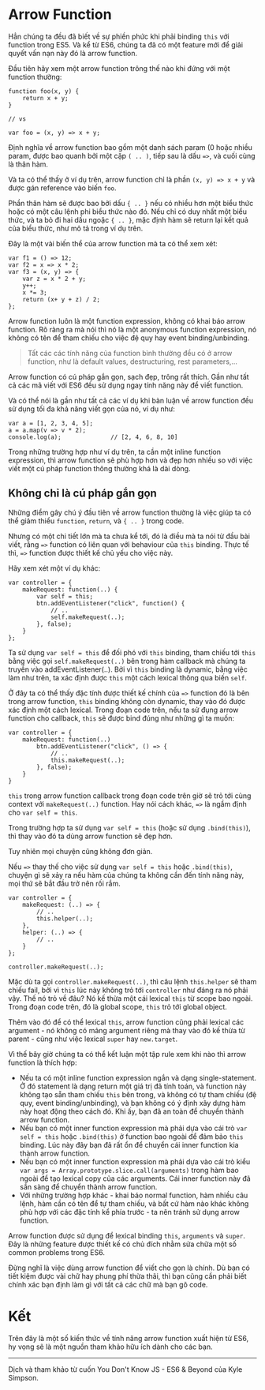 # Arrow Function

Hẳn chúng ta đều đã biết về sự phiền phức khi phải binding `this` với function trong ES5. Và kể từ ES6, chúng ta đã có một feature mới để giải quyết vấn nạn này đó là arrow function.

Đầu tiên hãy xem một arrow function trông thế nào khi đứng với một function thường:
```
function foo(x, y) {
	return x + y;
}

// vs

var foo = (x, y) => x + y;
```
Định nghĩa về arrow function bao gồm một danh sách param (0 hoặc nhiều param, được bao quanh bởi một cặp `( .. )`, tiếp sau là dấu `=>`, và cuối cùng là thân hàm.

Và ta có thể thấy ở ví dụ trên, arrow function chỉ là phần `(x, y) => x + y` và được gán reference vào biến `foo`.

Phần thân hàm sẽ được bao bởi dấu `{ .. }` nếu có nhiều hơn một biểu thức hoặc có một câu lệnh phi biểu thức nào đó. Nếu chỉ có duy nhất một biểu thức, và ta bỏ đi hai dấu ngoặc `{ .. }`, mặc định hàm sẽ return lại kết quả của biểu thức, như mô tả trong ví dụ trên.

Đây là một vài biến thể của arrow function mà ta có thể xem xét:
```
var f1 = () => 12;
var f2 = x => x * 2;
var f3 = (x, y) => {
	var z = x * 2 + y;
	y++;
	x *= 3;
	return (x+ y + z) / 2;
};
```
Arrow function luôn là một function expression, không có khai báo arrow function. Rõ ràng ra mà nói thì nó là một anonymous function expression, nó không có tên để tham chiếu cho việc đệ quy hay event binding/unbinding.

> Tất các các tính năng của function bình thường đều có ở arrow function, như là default values, destructuring, rest parameters,...

Arrow function có cú pháp gắn gọn, sạch đẹp, trông rất thích. Gần như tất cả các mã viết với ES6 đều sử dụng ngay tính năng này để viết function.

Và có thể nói là gần như tất cả các ví dụ khi bàn luận về arrow function đều sử dụng tối đa khả năng viết gọn của nó, ví dụ như:
```
var a = [1, 2, 3, 4, 5];
a = a.map(v => v * 2);
console.log(a);              // [2, 4, 6, 8, 10]
```
Trong những trường hợp như ví dụ trên, ta cần một inline function expression, thì arrow function sẽ phù hợp hơn và đẹp hơn nhiều so với việc viết một cú pháp function thông thường khá là dài dòng.

## Không chỉ là cú pháp gắn gọn

Những điểm gây chú ý đầu tiên về arrow function thường là việc giúp ta có thể giảm thiểu `function`, `return`, và `{ .. }` trong code.

Nhưng có một chi tiết lớn mà ta chưa kể tới, đó là điều mà ta nói từ đầu bài viết, rằng `=>` function có liên quan với behaviour của `this` binding. Thực tế thì, `=>` function được thiết kế chủ yếu cho việc này.

Hãy xem xét một ví dụ khác:
```
var controller = {
	makeRequest: function(..) {
		var self = this;
		btn.addEventListener("click", function() {
			// ..
			self.makeRequest(..);
		}, false);
	}
};
```
Ta sử dụng `var self = this` để đối phó với `this` binding, tham chiếu tới `this` bằng việc gọi `self.makeRequest(..)` bên trong hàm callback mà chúng ta truyền vào addEventListener(..).  Bởi vì `this` binding là dynamic, bằng việc làm như trên, ta xác định được `this` một cách lexical thông qua biến `self`.

Ở đây ta có thể thấy đặc tính được thiết kế chính của `=>` function đó là bên trong arrow function, `this` binding không còn dynamic, thay vào đó được xác định một cách lexical. Trong đoạn code trên, nếu ta sử đụng arrow function cho callback, `this` sẽ được bind đúng như những gì ta muốn:
```
var controller = {
	makeRequest: function(..) 
		btn.addEventListener("click", () => {
			// ..
			this.makeRequest(..);		
		}, false);
	}
}
```
`this` trong arrow function callback trong đoạn code trên giờ sẽ trỏ tới cùng context với `makeRequest(..)` function. Hay nói cách khác, `=>` là ngầm định cho `var self = this`.

Trong trường hợp ta sử dụng `var self = this` (hoặc sử dụng `.bind(this)`), thì thay vào đó ta dùng arrow function sẽ đẹp hơn.

Tuy nhiên mọi chuyện cũng không đơn giản.

Nếu `=>` thay thế cho việc sử dụng `var self = this` hoặc `.bind(this)`, chuyện gì sẽ xảy ra nếu hàm của chúng ta không cần đến tính năng này, mọi thứ sẽ bắt đầu trở nên rối rắm.

```
var controller = {
	makeRequest: (..) => {
		// ..
		this.helper(..);
	},
	helper: (..) => {
		// ..	
	}
};

controller.makeRequest(..);
```
Mặc dù ta gọi `controller.makeRequest(..)`, thì câu lệnh `this.helper` sẽ tham chiếu fail, bởi vì `this` lúc này không trỏ tới `controller` như đáng ra nó phải vậy. Thế nó trỏ về đâu? Nó kế thừa một cái lexical `this` từ scope bao ngoài. Trong đoạn code trên, đó là global scope, `this` trỏ tới global object.

Thêm vào đó để có thể lexical `this`, arrow function cũng phải lexical các argument - nó không có mảng argument riêng mà thay vào đó kế thừa từ parent - cũng như việc lexical `super` hay `new.target`.

Vì thế bây giờ chúng ta có thể kết luận một tập rule xem khi nào thì arrow function là thích hợp:

- Nếu ta có một inline function expression ngắn và dạng single-statement. Ở đó statement là dạng return một giá trị đã tính toán, và function này không tạo sẵn tham chiếu `this` bên trong, và không có tự tham chiếu (đệ quy, event binding/unbinding), và bạn không có ý định xây dựng hàm này hoạt động theo cách đó. Khi ấy, bạn đã an toàn để chuyển thành arrow function.
- Nếu bạn có một inner function expression mà phải dựa vào cái trò `var self = this` hoặc `.bind(this)` ở function bao ngoài để đảm bảo `this` binding. Lúc này đây bạn đã rất ổn để chuyển cái inner function kia thành arrow function.
- Nếu bạn có một inner function expression mà phải dựa vào cái trò kiểu `var args = Array.prototype.slice.call(arguments)` trong hàm bao ngoài để tạo lexical copy của các arguments. Cái inner function này đã sắn sàng để chuyển thành arrow function.
- Với những trường hợp khác - khai báo normal function, hàm nhiều câu lệnh, hàm cần có tên để tự tham chiếu, và bất cứ hàm nào khác không phù hợp với các đặc tính kể phía trước - ta nên tránh sử dụng arrow function.

Arrow function được sử dụng để lexical binding `this`, `arguments` và `super`. Đây là những feature được thiết kế có chủ đích nhằm sửa chữa một số common problems trong ES6.

Đừng nghĩ là việc dùng arrow function để viết cho gọn là chính. Dù bạn có tiết kiệm được vài chữ hay phung phí thừa thãi, thì bạn cũng cần phải biết chính xác bạn định làm gì với tất cả các chữ mà bạn gõ code.

# Kết
Trên đây là một số kiến thức về tính năng arrow function xuất hiện từ ES6, hy vọng sẽ là một nguồn tham khảo hữu ích dành cho các bạn.

------

Dịch và tham khảo từ cuốn You Don't Know JS - ES6 & Beyond của Kyle Simpson.